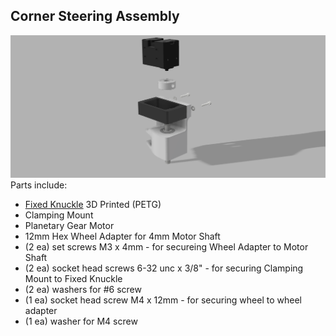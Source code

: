 ## Corner Steering Assembly
![Corner Steering Assy](/Images/Corner_Steering_Assy.png?raw=true "Corner Steering Assy")
Parts include:
+ [Fixed Knuckle](/3d%20Prints/Fixed%20Knuckle.stl) 3D Printed (PETG)
+ Clamping Mount
+ Planetary Gear Motor
+ 12mm Hex Wheel Adapter for 4mm Motor Shaft
+ (2 ea) set screws M3 x 4mm - for secureing Wheel Adapter to Motor Shaft
+ (2 ea) socket head screws 6-32 unc x 3/8" - for securing Clamping Mount to Fixed Knuckle
+ (2 ea) washers for #6 screw
+ (1 ea) socket head screw M4 x 12mm - for securing wheel to wheel adapter
+ (1 ea) washer for M4 screw

